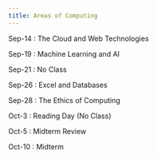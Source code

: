 ```yaml
---
title: Areas of Computing
---
```


Sep-14
: The Cloud and Web Technologies


Sep-19
: Machine Learning and AI


Sep-21
: No Class

Sep-26
: Excel and Databases


Sep-28
: The Ethics of Computing


Oct-3
: Reading Day (No Class)

Oct-5
: Midterm Review


Oct-10
: Midterm


